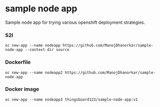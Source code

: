 # sample node app
Sample node app for trying various openshift deployment strategies.

### S2I 
```oc new-app --name nodeapp https://github.com/ManojDhanorkar/sample-node-app --context-dir source```

### Dockerfile
```oc new-app --name nodeapp2 https://github.com/ManojDhanorkar/sample-node-app```

### Docker image
```oc new-app --name nodeapp3 thingsboard123/sample-node-app:v1```
